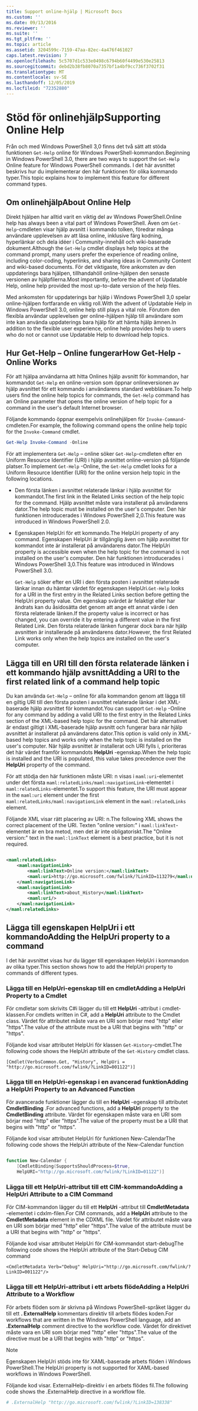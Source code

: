 ```yaml
---
title: Support online-hjälp | Microsoft Docs
ms.custom: ''
ms.date: 09/13/2016
ms.reviewer: ''
ms.suite: ''
ms.tgt_pltfrm: ''
ms.topic: article
ms.assetid: 3204599c-7159-47aa-82ec-4a476f461027
caps.latest.revision: 7
ms.openlocfilehash: 5c5707d1c533e0498c6794b60f4499e530e25813
ms.sourcegitcommit: debd2b38fb8070a7357bf1a4bf9cc736f3702f31
ms.translationtype: MT
ms.contentlocale: sv-SE
ms.lasthandoff: 12/05/2019
ms.locfileid: "72352880"
---
```

# <a name="supporting-online-help"></a><span data-ttu-id="591ef-102">Stöd för onlinehjälp</span><span class="sxs-lookup"><span data-stu-id="591ef-102">Supporting Online Help</span></span>

<span data-ttu-id="591ef-103">Från och med Windows PowerShell 3,0 finns det två sätt att stöda funktionen `Get-Help` online för Windows PowerShell-kommandon.</span><span class="sxs-lookup"><span data-stu-id="591ef-103">Beginning in Windows PowerShell 3.0, there are two ways to support the `Get-Help` Online feature for Windows PowerShell commands.</span></span> <span data-ttu-id="591ef-104">I det här avsnittet beskrivs hur du implementerar den här funktionen för olika kommando typer.</span><span class="sxs-lookup"><span data-stu-id="591ef-104">This topic explains how to implement this feature for different command types.</span></span>

## <a name="about-online-help"></a><span data-ttu-id="591ef-105">Om onlinehjälp</span><span class="sxs-lookup"><span data-stu-id="591ef-105">About Online Help</span></span>

<span data-ttu-id="591ef-106">Direkt hjälpen har alltid varit en viktig del av Windows PowerShell.</span><span class="sxs-lookup"><span data-stu-id="591ef-106">Online help has always been a vital part of Windows PowerShell.</span></span> <span data-ttu-id="591ef-107">Även om `Get-Help`-cmdleten visar hjälp avsnitt i kommando tolken, föredrar många användare upplevelsen av att läsa online, inklusive färg kodning, hyperlänkar och dela idéer i Community-innehåll och wiki-baserade dokument.</span><span class="sxs-lookup"><span data-stu-id="591ef-107">Although the `Get-Help` cmdlet displays help topics at the command prompt, many users prefer the experience of reading online, including color-coding, hyperlinks, and sharing ideas in Community Content and wiki-based documents.</span></span> <span data-ttu-id="591ef-108">För det viktigaste, före ankomsten av den uppdaterings bara hjälpen, tillhandahöll online-hjälpen den senaste versionen av hjälpfilerna.</span><span class="sxs-lookup"><span data-stu-id="591ef-108">Most importantly, before the advent of Updatable Help, online help provided the most up-to-date version of the help files.</span></span>

<span data-ttu-id="591ef-109">Med ankomsten för uppdaterings bar hjälp i Windows PowerShell 3,0 spelar online-hjälpen fortfarande en viktig roll.</span><span class="sxs-lookup"><span data-stu-id="591ef-109">With the advent of Updatable Help in Windows PowerShell 3.0, online help still plays a vital role.</span></span> <span data-ttu-id="591ef-110">Förutom den flexibla användar upplevelsen ger online-hjälpen hjälp till användare som inte kan använda uppdaterings bara hjälp för att hämta hjälp ämnen.</span><span class="sxs-lookup"><span data-stu-id="591ef-110">In addition to the flexible user experience, online help provides help to users who do not or cannot use Updatable Help to download help topics.</span></span>

## <a name="how-get-help--online-works"></a><span data-ttu-id="591ef-111">Hur Get-Help – Online fungerar</span><span class="sxs-lookup"><span data-stu-id="591ef-111">How Get-Help -Online Works</span></span>

<span data-ttu-id="591ef-112">För att hjälpa användarna att hitta Onlines hjälp avsnitt för kommandon, har kommandot `Get-Help` en online-version som öppnar onlineversionen av hjälp avsnittet för ett kommando i användarens standard webbläsare.</span><span class="sxs-lookup"><span data-stu-id="591ef-112">To help users find the online help topics for commands, the `Get-Help` command has an Online parameter that opens the online version of help topic for a command in the user's default Internet browser.</span></span>

<span data-ttu-id="591ef-113">Följande kommando öppnar exempelvis onlinehjälpen för `Invoke-Command`-cmdleten.</span><span class="sxs-lookup"><span data-stu-id="591ef-113">For example, the following command opens the online help topic for the `Invoke-Command` cmdlet.</span></span>

```powershell
Get-Help Invoke-Command -Online
```

<span data-ttu-id="591ef-114">För att implementera `Get-Help` – online söker `Get-Help`-cmdleten efter en Uniform Resource Identifier (URI) i hjälp avsnittet online-version på följande platser.</span><span class="sxs-lookup"><span data-stu-id="591ef-114">To implement `Get-Help` -Online, the `Get-Help` cmdlet looks for a Uniform Resource Identifier (URI) for the online version help topic in the following locations.</span></span>

- <span data-ttu-id="591ef-115">Den första länken i avsnittet relaterade länkar i hjälp avsnittet för kommandot.</span><span class="sxs-lookup"><span data-stu-id="591ef-115">The first link in the Related Links section of the help topic for the command.</span></span> <span data-ttu-id="591ef-116">Hjälp avsnittet måste vara installerat på användarens dator.</span><span class="sxs-lookup"><span data-stu-id="591ef-116">The help topic must be installed on the user's computer.</span></span> <span data-ttu-id="591ef-117">Den här funktionen introducerades i Windows PowerShell 2,0.</span><span class="sxs-lookup"><span data-stu-id="591ef-117">This feature was introduced in Windows PowerShell 2.0.</span></span>

- <span data-ttu-id="591ef-118">Egenskapen HelpUri för ett kommando.</span><span class="sxs-lookup"><span data-stu-id="591ef-118">The HelpUri property of any command.</span></span> <span data-ttu-id="591ef-119">Egenskapen HelpUri är tillgänglig även om hjälp avsnittet för kommandot inte är installerat på användarens dator.</span><span class="sxs-lookup"><span data-stu-id="591ef-119">The HelpUri property is accessible even when the help topic for the command is not installed on the user's computer.</span></span> <span data-ttu-id="591ef-120">Den här funktionen introducerades i Windows PowerShell 3,0.</span><span class="sxs-lookup"><span data-stu-id="591ef-120">This feature was introduced in Windows PowerShell 3.0.</span></span>

  <span data-ttu-id="591ef-121">`Get-Help` söker efter en URI i den första posten i avsnittet relaterade länkar innan du hämtar värdet för egenskapen HelpUri.</span><span class="sxs-lookup"><span data-stu-id="591ef-121">`Get-Help` looks for a URI in the first entry in the Related Links section before getting the HelpUri property value.</span></span> <span data-ttu-id="591ef-122">Om egenskap svärdet är felaktigt eller har ändrats kan du åsidosätta det genom att ange ett annat värde i den första relaterade länken.</span><span class="sxs-lookup"><span data-stu-id="591ef-122">If the property value is incorrect or has changed, you can override it by entering a different value in the first Related Link.</span></span> <span data-ttu-id="591ef-123">Den första relaterade länken fungerar dock bara när hjälp avsnitten är installerade på användarens dator.</span><span class="sxs-lookup"><span data-stu-id="591ef-123">However, the first Related Link works only when the help topics are installed on the user's computer.</span></span>

## <a name="adding-a-uri-to-the-first-related-link-of-a-command-help-topic"></a><span data-ttu-id="591ef-124">Lägga till en URI till den första relaterade länken i ett kommando hjälp avsnitt</span><span class="sxs-lookup"><span data-stu-id="591ef-124">Adding a URI to the first related link of a command help topic</span></span>

<span data-ttu-id="591ef-125">Du kan använda `Get-Help` – online för alla kommandon genom att lägga till en giltig URI till den första posten i avsnittet relaterade länkar i det XML-baserade hjälp avsnittet för kommandot.</span><span class="sxs-lookup"><span data-stu-id="591ef-125">You can support `Get-Help` -Online for any command by adding a valid URI to the first entry in the Related Links section of the XML-based help topic for the command.</span></span> <span data-ttu-id="591ef-126">Det här alternativet är endast giltigt i XML-baserade hjälp avsnitt och fungerar bara när hjälp avsnittet är installerat på användarens dator.</span><span class="sxs-lookup"><span data-stu-id="591ef-126">This option is valid only in XML-based help topics and works only when the help topic is installed on the user's computer.</span></span> <span data-ttu-id="591ef-127">När hjälp avsnittet är installerat och URI fylls i, prioriteras det här värdet framför kommandots **HelpUri** -egenskap.</span><span class="sxs-lookup"><span data-stu-id="591ef-127">When the help topic is installed and the URI is populated, this value takes precedence over the **HelpUri** property of the command.</span></span>

<span data-ttu-id="591ef-128">För att stödja den här funktionen måste URI: n visas i `maml:uri`-elementet under det första `maml:relatedLinks/maml:navigationLink`-elementet i `maml:relatedLinks`-elementet.</span><span class="sxs-lookup"><span data-stu-id="591ef-128">To support this feature, the URI must appear in the `maml:uri` element under the first `maml:relatedLinks/maml:navigationLink` element in the `maml:relatedLinks` element.</span></span>

<span data-ttu-id="591ef-129">Följande XML visar rätt placering av URI: n.</span><span class="sxs-lookup"><span data-stu-id="591ef-129">The following XML shows the correct placement of the URI.</span></span> <span data-ttu-id="591ef-130">Texten "online version:" i `maml:linkText`-elementet är en bra metod, men det är inte obligatoriskt.</span><span class="sxs-lookup"><span data-stu-id="591ef-130">The "Online version:" text in the `maml:linkText` element is a best practice, but it is not required.</span></span>

```xml

<maml:relatedLinks>
    <maml:navigationLink>
        <maml:linkText>Online version:</maml:linkText>
        <maml:uri>http://go.microsoft.com/fwlink/?LinkID=113279</maml:uri>
    </maml:navigationLink>
    <maml:navigationLink>
        <maml:linkText>about_History</maml:linkText>
        <maml:uri/>
    </maml:navigationLink>
</maml:relatedLinks>
```

## <a name="adding-the-helpuri-property-to-a-command"></a><span data-ttu-id="591ef-131">Lägga till egenskapen HelpUri i ett kommando</span><span class="sxs-lookup"><span data-stu-id="591ef-131">Adding the HelpUri property to a command</span></span>

<span data-ttu-id="591ef-132">I det här avsnittet visas hur du lägger till egenskapen HelpUri i kommandon av olika typer.</span><span class="sxs-lookup"><span data-stu-id="591ef-132">This section shows how to add the HelpUri property to commands of different types.</span></span>

### <a name="adding-a-helpuri-property-to-a-cmdlet"></a><span data-ttu-id="591ef-133">Lägga till en HelpUri-egenskap till en cmdlet</span><span class="sxs-lookup"><span data-stu-id="591ef-133">Adding a HelpUri Property to a Cmdlet</span></span>

<span data-ttu-id="591ef-134">För cmdletar som skrivits C#i lägger du till ett **HelpUri** -attribut i cmdlet-klassen.</span><span class="sxs-lookup"><span data-stu-id="591ef-134">For cmdlets written in C#, add a **HelpUri** attribute to the Cmdlet class.</span></span> <span data-ttu-id="591ef-135">Värdet för attributet måste vara en URI som börjar med "http" eller "https".</span><span class="sxs-lookup"><span data-stu-id="591ef-135">The value of the attribute must be a URI that begins with "http" or "https".</span></span>

<span data-ttu-id="591ef-136">Följande kod visar attributet HelpUri för klassen `Get-History`-cmdlet.</span><span class="sxs-lookup"><span data-stu-id="591ef-136">The following code shows the HelpUri attribute of the `Get-History` cmdlet class.</span></span>

```
[Cmdlet(VerbsCommon.Get, "History", HelpUri = "http://go.microsoft.com/fwlink/?LinkID=001122")]
```

### <a name="adding-a-helpuri-property-to-an-advanced-function"></a><span data-ttu-id="591ef-137">Lägga till en HelpUri-egenskap i en avancerad funktion</span><span class="sxs-lookup"><span data-stu-id="591ef-137">Adding a HelpUri Property to an Advanced Function</span></span>

<span data-ttu-id="591ef-138">För avancerade funktioner lägger du till en **HelpUri** -egenskap till attributet **CmdletBinding** .</span><span class="sxs-lookup"><span data-stu-id="591ef-138">For advanced functions, add a **HelpUri** property to the **CmdletBinding** attribute.</span></span> <span data-ttu-id="591ef-139">Värdet för egenskapen måste vara en URI som börjar med "http" eller "https".</span><span class="sxs-lookup"><span data-stu-id="591ef-139">The value of the property must be a URI that begins with "http" or "https".</span></span>

<span data-ttu-id="591ef-140">Följande kod visar attributet HelpUri för funktionen New-Calendar</span><span class="sxs-lookup"><span data-stu-id="591ef-140">The following code shows the HelpUri attribute of the New-Calendar function</span></span>

```powershell

function New-Calendar {
    [CmdletBinding(SupportsShouldProcess=$true,
    HelpURI="http://go.microsoft.com/fwlink/?LinkID=01122")]
```

### <a name="adding-a-helpuri-attribute-to-a-cim-command"></a><span data-ttu-id="591ef-141">Lägga till ett HelpUri-attribut till ett CIM-kommando</span><span class="sxs-lookup"><span data-stu-id="591ef-141">Adding a HelpUri Attribute to a CIM Command</span></span>

<span data-ttu-id="591ef-142">För CIM-kommandon lägger du till ett **HelpUri** -attribut till **CmdletMetadata** -elementet i cdxlm-filen.</span><span class="sxs-lookup"><span data-stu-id="591ef-142">For CIM commands, add a **HelpUri** attribute to the **CmdletMetadata** element in the CDXML file.</span></span> <span data-ttu-id="591ef-143">Värdet för attributet måste vara en URI som börjar med "http" eller "https".</span><span class="sxs-lookup"><span data-stu-id="591ef-143">The value of the attribute must be a URI that begins with "http" or "https".</span></span>

<span data-ttu-id="591ef-144">Följande kod visar attributet HelpUri för CIM-kommandot start-debug</span><span class="sxs-lookup"><span data-stu-id="591ef-144">The following code shows the HelpUri attribute of the Start-Debug CIM command</span></span>

```
<CmdletMetadata Verb="Debug" HelpUri="http://go.microsoft.com/fwlink/?LinkID=001122"/>
```

### <a name="adding-a-helpuri-attribute-to-a-workflow"></a><span data-ttu-id="591ef-145">Lägga till ett HelpUri-attribut i ett arbets flöde</span><span class="sxs-lookup"><span data-stu-id="591ef-145">Adding a HelpUri Attribute to a Workflow</span></span>

<span data-ttu-id="591ef-146">För arbets flöden som är skrivna på Windows PowerShell-språket lägger du till ett **. ExternalHelp** kommentars direktiv till arbets flödes koden.</span><span class="sxs-lookup"><span data-stu-id="591ef-146">For workflows that are written in the Windows PowerShell language, add an **.ExternalHelp** comment directive to the workflow code.</span></span> <span data-ttu-id="591ef-147">Värdet för direktivet måste vara en URI som börjar med "http" eller "https".</span><span class="sxs-lookup"><span data-stu-id="591ef-147">The value of the directive must be a URI that begins with "http" or "https".</span></span>

> [!NOTE]
> <span data-ttu-id="591ef-148">Egenskapen HelpUri stöds inte för XAML-baserade arbets flöden i Windows PowerShell.</span><span class="sxs-lookup"><span data-stu-id="591ef-148">The HelpUri property is not supported for XAML-based workflows in Windows PowerShell.</span></span>

<span data-ttu-id="591ef-149">Följande kod visar. ExternalHelp-direktiv i en arbets flödes fil.</span><span class="sxs-lookup"><span data-stu-id="591ef-149">The following code shows the .ExternalHelp directive in a workflow file.</span></span>

```powershell
# .ExternalHelp "http://go.microsoft.com/fwlink/?LinkID=138338"
```